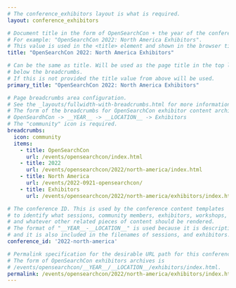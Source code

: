 ```yaml
---
# The conference_exhibitors layout is what is required.
layout: conference_exhibitors

# Document title in the form of OpenSearchCon + the year of the conference: + the location + Exhibitors
# For example: "OpenSearchCon 2022: North America Exhibitors".
# This value is used in the <title> element and shown in the browser title bar.
title: "OpenSearchCon 2022: North America Exhibitors"

# Can be the same as title. Will be used as the page title in the top level <h1> element
# below the breadcrumbs.
# If this is not provided the title value from above will be used.
primary_title: "OpenSearchCon 2022: North America Exhibitors"

# Page breadcrumbs area configuration.
# See the _layouts/fullwidth-with-breadcrumbs.html for more information on how this is used.
# The form of the breadcrumbs for OpenSearchCon exhibitor content archival is 
# OpenSeardhCon -> __YEAR__ -> __LOCATION__ -> Exhibitors
# The "community" icon is required.
breadcrumbs:
  icon: community
  items:
    - title: OpenSearchCon 
      url: /events/opensearchcon/index.html
    - title: 2022
      url: /events/opensearchcon/2022/north-america/index.html
    - title: North America
      url: /events/2022-0921-opensearchcon/
    - title: Exhibitors
      url: /events/opensearchcon/2022/north-america/exhibitors/index.html

# The conference ID. This is used by the conference content templates
# to identify what sessions, community members, exhibitors, workshops,
# and whatever other related pieces of content should be rendered.
# The format of "__YEAR__-__LOCATION__" is used because it is descriptive,
# and it is also included in the filenames of sessions, and exhibitors.
conference_id: '2022-north-america'

# Permalink specification for the desirable URL path for this conference archival exhibitors page.
# The form of OpenSearchCon exhibitors archives is
# /events/opensearchcon/__YEAR__/__LOCATION__/exhibitors/index.html.
permalink: /events/opensearchcon/2022/north-america/exhibitors/index.html
---
```

